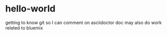 # hello-world
getting to know git
so I can comment on asciidoctor doc
may also do work related to bluemix
